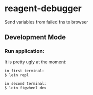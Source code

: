 # reagent-debugger

Send variables from failed fns to browser

## Development Mode

### Run application:

It is pretty ugly at the moment:
```
in first terminal:
$ lein repl

in second terminal:
$ lein figwheel dev
```
